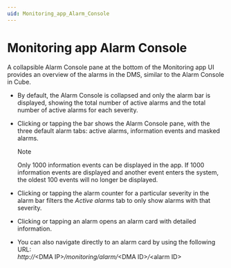 ```yaml
---
uid: Monitoring_app_Alarm_Console
---
```


# Monitoring app Alarm Console

A collapsible Alarm Console pane at the bottom of the Monitoring app UI provides an overview of the alarms in the DMS, similar to the Alarm Console in Cube.

- By default, the Alarm Console is collapsed and only the alarm bar is displayed, showing the total number of active alarms and the total number of active alarms for each severity.

- Clicking or tapping the bar shows the Alarm Console pane, with the three default alarm tabs: active alarms, information events and masked alarms.

    > [!NOTE]
    > Only 1000 information events can be displayed in the app. If 1000 information events are displayed and another event enters the system, the oldest 100 events will no longer be displayed.

- Clicking or tapping the alarm counter for a particular severity in the alarm bar filters the *Active alarms* tab to only show alarms with that severity.

- Clicking or tapping an alarm opens an alarm card with detailed information.

- You can also navigate directly to an alarm card by using the following URL:
<br>*http://*\<DMA IP>*/monitoring/alarm/*\<DMA ID>*/*\<alarm ID>
